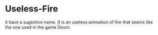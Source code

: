 # Useless-Fire
it have a sugestive name. It is an useless animation of fire that seems like the one used in the game Doom.
